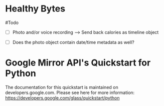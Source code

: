Healthy Bytes
=======
#Todo 

- [ ] Photo and/or voice recording --> Send back calories as timeline object
- [ ] Does the photo object contain date/time metadata as well?





Google Mirror API's Quickstart for Python
========================

The documentation for this quickstart is maintained on developers.google.com.
Please see here for more information:
https://developers.google.com/glass/quickstart/python
